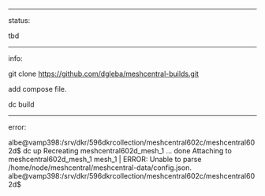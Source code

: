 

_____________



status:

tbd

_____________



info:

git clone https://github.com/dgleba/meshcentral-builds.git

add compose file.

dc build


_____________


error:

albe@vamp398:/srv/dkr/596dkrcollection/meshcentral602c/meshcentral602d$ dc up
Recreating meshcentral602d_mesh_1 ... done
Attaching to meshcentral602d_mesh_1
mesh_1  | ERROR: Unable to parse /home/node/meshcentral/meshcentral-data/config.json.
albe@vamp398:/srv/dkr/596dkrcollection/meshcentral602c/meshcentral602d$

